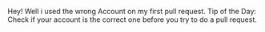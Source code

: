 Hey!
Well i used the wrong Account on my first pull request. 
Tip of the Day: Check if your account is the correct one before you try to do a pull request.
